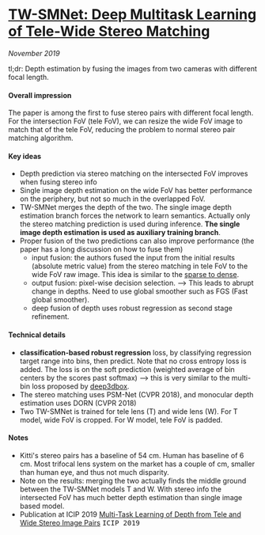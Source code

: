 # [TW-SMNet: Deep Multitask Learning of Tele-Wide Stereo Matching](https://arxiv.org/abs/1906.04463)

_November 2019_

tl;dr: Depth estimation by fusing the images from two cameras with different focal length.

#### Overall impression
The paper is among the first to fuse stereo pairs with different focal length. For the intersection FoV (tele FoV), we can resize the wide FoV image to match that of the tele FoV, reducing the problem to normal stereo pair matching algorithm. 

#### Key ideas
- Depth prediction via stereo matching on the intersected FoV improves when fusing stereo info 
- Single image depth estimation on the wide FoV has better performance on the periphery, but not so much in the overlapped FoV.
- TW-SMNet merges the depth of the two. The single image depth estimation branch forces the network to learn semantics. Actually only the stereo matching prediction is used during inference. **The single image depth estimation is used as auxiliary training branch**.
- Proper fusion of the two predictions can also improve performance (the paper has a long discussion on how to fuse them)
	- input fusion: the authors fused the input from the initial results (absolute metric value) from the stereo matching in tele FoV to the wide FoV raw image. This idea is similar to the [sparse to dense](sparse_to_dense.md).
	- output fusion: pixel-wise decision selection. --> This leads to abrupt change in depths. Need to use global smoother such as FGS (Fast global smoother).
	- deep fusion of depth uses robust regression as second stage refinement.

#### Technical details
- **classification-based robust regression** loss, by classifying regression target range into bins, then predict. Note that no cross entropy loss is added. The loss is on the soft prediction (weighted average of bin centers by the scores past softmax) --> this is very similar to the multi-bin loss proposed by [deep3dbox](deep3dbox.md).
- The stereo matching uses PSM-Net (CVPR 2018), and monocular depth estimation uses DORN (CVPR 2018)
- Two TW-SMNet is trained for tele lens (T) and wide lens (W). For T model, wide FoV is cropped. For W model, tele FoV is padded.

#### Notes
- Kitti's stereo pairs has a baseline of 54 cm. Human has baseline of 6 cm. Most trifocal lens system on the market has a couple of cm, smaller than human eye, and thus not much disparity.
- Note on the results: merging the two actually finds the middle ground between the TW-SMNet models T and W. With stereo info the intersected FoV has much better depth estimation than single image based model.
- Publication at ICIP 2019 [Multi-Task Learning of Depth from Tele and Wide Stereo Image Pairs](https://ieeexplore.ieee.org/abstract/document/8803566) <kbd>ICIP 2019</kbd>


